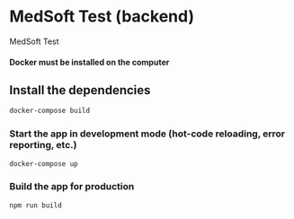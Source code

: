 # MedSoft Test (backend)

MedSoft Test

#### Docker must be installed on the computer

## Install the dependencies

```bash
docker-compose build
```

### Start the app in development mode (hot-code reloading, error reporting, etc.)

```bash
docker-compose up
```

### Build the app for production

```bash
npm run build
```
